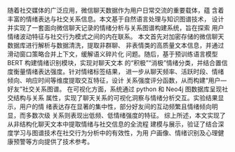 随着社交媒体的广泛应用，微信聊天数据作为用户日常交流的重要载体，蕴
含着丰富的情绪表达与社交关系信息。本文基于自然语言处理与知识图谱技术，
设计并实现了一套面向微信聊天记录的情绪分析与关系图谱构建系统，旨在探索
用户情绪波动特征与社交行为模式之间的内在联系。 
本文首先对加密存储的微信聊天数据库进行解析与数据清洗，提取非群聊、
非表情类的高质量文本信息，并通过滑动窗口策略合并上下文，缓解语义碎片化
问题。随后，基于预训练语言模型 BERT 构建情绪识别模块，实现对聊天文本
的“积极”“消极”情绪分类，并结合置信度衡量情绪表达强度。针对情绪标签结果，
进一步从聊天频率、活跃时段、情绪倾向、响应时间等维度提取交互特征，设计
关系强度评分函数，从而构建“用户—好友”社交关系图谱。 
在可视化方面，系统通过 python 和 Neo4j 图数据库呈现社交结构与关系
属性，实现了聊天关系的可视化洞察与情绪分析交互。实验结果显示，用户的情
绪表达存在显著的集中性，部分好友间的互动频繁且情绪倾向明显，而多数次级
关系则表现出低频、低情绪强度的特征。 
综上所述，本文实现了从非结构化聊天文本中提取情绪与社交信息的全流程
建模与展示，验证了结合深度学习与图谱技术在社交行为分析中的有效性，为用
户画像、情绪识别及心理健康预警等方向提供了技术参考。 

